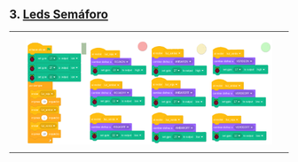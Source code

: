 ## 3. [Leds Semáforo](README.md)

---

<div style="display: flex; justify-content: center;">
  <img src="img/escenSemaforo.png" alt="escenario" width="22%">
  <img src="img/ledRojaSemaforo.png" alt="ledRojo" width="22%">
  <img src="img/ledAmarillaSemaforo.png" alt="ledAmarillo" width="22%">
  <img src="img/ledVerdeSemaforo.png" alt="ledVerde" width="22%">
</div>

---
